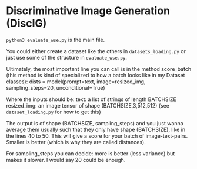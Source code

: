 # Discriminative Image Generation (DiscIG)

`python3 evaluate_wse.py` is the main file.

You could either create a dataset like the others in `datasets_loading.py` or just use some of the structure in `evaluate_wse.py`.

Ultimately, the most important line you can call is in the method score_batch (this method is kind of specialized to how a batch looks like in my Dataset classes):
dists = model(prompt=text, image=resized_img, sampling_steps=20, unconditional=True)

Where the inputs should be:
text: a list of strings of length BATCHSIZE
resized_img: an image tensor of shape (BATCHSIZE,3,512,512) (see `dataset_loading.py` for how to get this)

The output is of shape (BATCHSIZE, sampling_steps) and you just wanna average them usually such that they only have shape (BATCHSIZE), like in the lines 40 to 50. This will give a score for your batch of image-text-pairs. Smaller is better (which is why they are called distances).

For sampling_steps you can decide: more is better (less variance) but makes it slower. I would say 20 could be enough.
